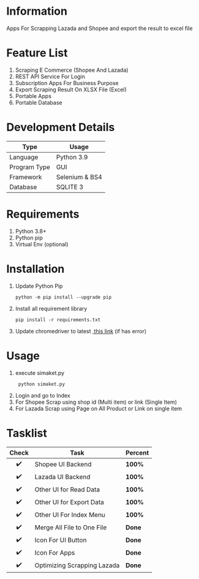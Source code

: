 # Information
Apps For Scrapping Lazada and Shopee and export the result to excel file

# Feature List
1. Scraping E Commerce (Shopee And Lazada)
2. REST API Service For Login
3. Subscription Apps For Business Purpose
4. Export Scraping Result On XLSX File (Excel)
5. Portable Apps
6. Portable Database

# Development Details
| Type         | Usage          |
| ------------ | -------------- |
| Language     | Python 3.9     |
| Program Type | GUI            |
| Framework    | Selenium & BS4 |
| Database     | SQLITE 3       |

# Requirements
1. Python 3.8+
2. Python pip
3. Virtual Env (optional)

# Installation
1. Update Python Pip
    ```
    python -m pip install --upgrade pip
    ```
2. Install all requirement library
    ```
    pip install -r requirements.txt
    ```
3. Update chromedriver to latest ,[this link](https://chromedriver.chromium.org/) (if has error)

# Usage
1. execute simaket.py
   ```
    python simaket.py
   ```
2. Login and go to Index
3. For Shopee Scrap using shop id (Multi item) or link (Single Item)
4. For Lazada Scrap using Page on All Product or Link on single item


# Tasklist 

|       Check        | Task                        | Percent  |
| :----------------: | --------------------------- | -------- |
| :heavy_check_mark: | Shopee UI Backend           | __100%__ |
| :heavy_check_mark: | Lazada UI Backend           | __100%__ |
| :heavy_check_mark: | Other UI for Read Data      | __100%__ |
| :heavy_check_mark: | Other UI for Export Data    | __100%__ |
| :heavy_check_mark: | Other UI For Index Menu     | __100%__ |
| :heavy_check_mark: | Merge All File to One File  | __Done__ |
| :heavy_check_mark: | Icon For UI Button          | __Done__ |
| :heavy_check_mark: | Icon For Apps               | __Done__ |
| :heavy_check_mark: | Optimizing Scrapping Lazada | __Done__ |